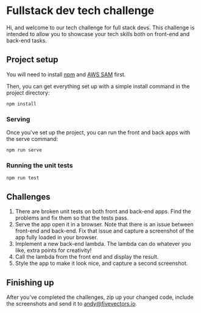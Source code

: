 # Fullstack dev tech challenge

Hi, and welcome to our tech challenge for full stack devs.
This challenge is intended to allow you to showcase your tech skills both on front-end and back-end tasks.

## Project setup

You will need to install [npm](https://www.npmjs.com/) and [AWS SAM](https://aws.amazon.com/serverless/sam/) first.

Then, you can get everything set up with a simple install command in the project directory:

```
npm install
```

### Serving

Once you've set up the project, you can run the front and back apps with the serve command:

```
npm run serve
```

### Running the unit tests
```
npm run test
```

## Challenges

1) There are broken unit tests on both front and back-end apps. Find the problems and fix them so that the tests pass.
2) Serve the app open it in a browser. Note that there is an issue between front-end and back-end. Fix that issue and
   capture a screenshot of the app fully loaded in your browser.
3) Implement a new back-end lambda. The lambda can do whatever you like, extra points for creativity!
4) Call the lambda from the front end and display the result.
5) Style the app to make it look nice, and capture a second screenshot.

## Finishing up

After you've completed the challenges, zip up your changed code, include the screenshots and send it to andy@fivevectors.io.

